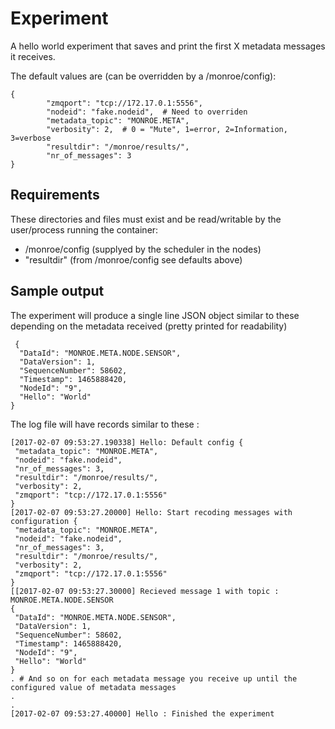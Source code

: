 
# Experiment
A hello world experiment that saves and print the first X metadata messages
it receives.

The default values are (can be overridden by a /monroe/config):
```
{
        "zmqport": "tcp://172.17.0.1:5556",
        "nodeid": "fake.nodeid",  # Need to overriden
        "metadata_topic": "MONROE.META",
        "verbosity": 2,  # 0 = "Mute", 1=error, 2=Information, 3=verbose
        "resultdir": "/monroe/results/",
        "nr_of_messages": 3
}
```

## Requirements

These directories and files must exist and be read/writable by the user/process
running the container:
 * /monroe/config  (supplyed by the scheduler in the nodes)
 * "resultdir" (from /monroe/config see defaults above)    

## Sample output
The experiment will produce a single line JSON object similar to these depending on the metadata received (pretty printed for readability)

```
 {
  "DataId": "MONROE.META.NODE.SENSOR",
  "DataVersion": 1,
  "SequenceNumber": 58602,
  "Timestamp": 1465888420,
  "NodeId": "9",
  "Hello": "World"
}
```
The log file will have records similar to these :
```
[2017-02-07 09:53:27.190338] Hello: Default config {
 "metadata_topic": "MONROE.META",
 "nodeid": "fake.nodeid",
 "nr_of_messages": 3,
 "resultdir": "/monroe/results/",
 "verbosity": 2,
 "zmqport": "tcp://172.17.0.1:5556"
}
[2017-02-07 09:53:27.20000] Hello: Start recoding messages with configuration {
 "metadata_topic": "MONROE.META",
 "nodeid": "fake.nodeid",
 "nr_of_messages": 3,
 "resultdir": "/monroe/results/",
 "verbosity": 2,
 "zmqport": "tcp://172.17.0.1:5556"
}
[[2017-02-07 09:53:27.30000] Recieved message 1 with topic : MONROE.META.NODE.SENSOR
{
 "DataId": "MONROE.META.NODE.SENSOR",
 "DataVersion": 1,
 "SequenceNumber": 58602,
 "Timestamp": 1465888420,
 "NodeId": "9",
 "Hello": "World"
}
. # And so on for each metadata message you receive up until the configured value of metadata messages
.
.
[2017-02-07 09:53:27.40000] Hello : Finished the experiment
```
